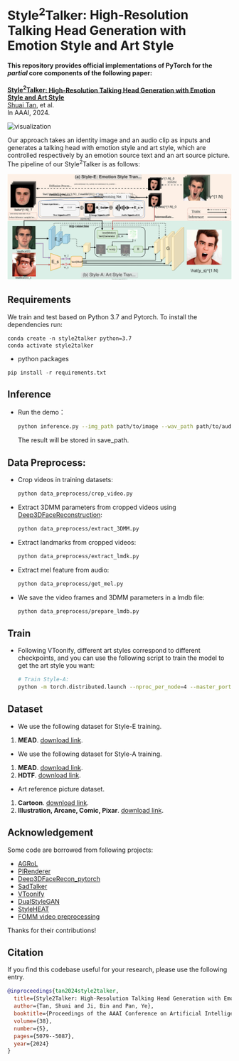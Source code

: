 # $\text{Style}^2\text{Talker}$: High-Resolution Talking Head Generation with Emotion Style and Art Style

#### This repository provides official implementations of PyTorch for the $partial$ core components of the following paper:<br>
**[$\text{Style}^2\text{Talker}$: High-Resolution Talking Head Generation with Emotion Style and Art Style](https://ojs.aaai.org/index.php/AAAI/article/view/28313)**<br>
[Shuai Tan](https://scholar.google.com.hk/citations?user=9KjKwDwAAAAJ&hl=zh-CN), et al.<br>
In AAAI, 2024.<br>


![visualization](demo/teaser.svg)

Our approach takes an identity image and an audio clip as inputs and generates a talking head with emotion style and art style, which are controlled respectively by an emotion source text and an art source picture. The pipeline of our $\text{Style}^2\text{Talker}$ is as follows:

![visualization](demo/pipeline.svg)


## Requirements
We train and test based on Python 3.7 and Pytorch. To install the dependencies run:
```
conda create -n style2talker python=3.7
conda activate style2talker
```

- python packages
```
pip install -r requirements.txt
```

## Inference

- Run the demo：
    ```bash
    python inference.py --img_path path/to/image --wav_path path/to/audio --source_3DMM path/to/source_3DMM --style_e_source "a textual description for emotion style" --art_style_id num/for/art_style --save_path path/to/save
    ```
  The result will be stored in save_path.


## Data Preprocess:
- Crop videos in training datasets:
    ```bash
    python data_preprocess/crop_video.py
    ```
- Extract 3DMM parameters from cropped videos using [Deep3DFaceReconstruction](https://github.com/microsoft/Deep3DFaceReconstruction):
    ```bash
    python data_preprocess/extract_3DMM.py
    ```
- Extract landmarks from cropped videos:
    ```bash
    python data_preprocess/extract_lmdk.py
    ```
- Extract mel feature from audio:
    ```bash
    python data_preprocess/get_mel.py
    ```
- We save the video frames and 3DMM parameters in a lmdb file:
    ```bash
    python data_preprocess/prepare_lmdb.py
    ```
## Train
- Following VToonify, different art styles correspond to different checkpoints, and you can use the following script to train the model to get the art style you want:
    ```bash
    # Train Style-A:
    python -m torch.distributed.launch --nproc_per_node=4 --master_port 12344 train_style_a.py
    ```
    
## Dataset
- We use the following dataset for Style-E training.
1) **MEAD**. [download link](https://wywu.github.io/projects/MEAD/MEAD.html).
- We use the following dataset for Style-A training.
1) **MEAD**. [download link](https://wywu.github.io/projects/MEAD/MEAD.html).
2) **HDTF**. [download link](https://github.com/MRzzm/HDTF).
- Art reference picture dataset.
1) **Cartoon**. [download link](https://mega.nz/file/HslSXS4a#7UBanJTjJqUl_2Z-JmAsreQYiJUKC-8UlZDR0rUsarw).
2) **Illustration, Arcane, Comic, Pixar**. [download link](https://github.com/williamyang1991/DualStyleGAN/tree/main).


## Acknowledgement
Some code are borrowed from following projects:
* [AGRoL](https://github.com/facebookresearch/AGRoL)
* [PIRenderer](https://github.com/RenYurui/PIRender)
* [Deep3DFaceRecon_pytorch](https://github.com/sicxu/Deep3DFaceRecon_pytorch)
* [SadTalker](https://github.com/OpenTalker/SadTalker)
* [VToonify](https://github.com/williamyang1991/VToonify)
* [DualStyleGAN](https://github.com/williamyang1991/DualStyleGAN)
* [StyleHEAT](https://github.com/OpenTalker/StyleHEAT)
* [FOMM video preprocessing](https://github.com/AliaksandrSiarohin/video-preprocessing)

Thanks for their contributions!

## Citation
If you find this codebase useful for your research, please use the following entry.
```BibTeX
@inproceedings{tan2024style2talker,
  title={Style2Talker: High-Resolution Talking Head Generation with Emotion Style and Art Style},
  author={Tan, Shuai and Ji, Bin and Pan, Ye},
  booktitle={Proceedings of the AAAI Conference on Artificial Intelligence},
  volume={38},
  number={5},
  pages={5079--5087},
  year={2024}
}
```